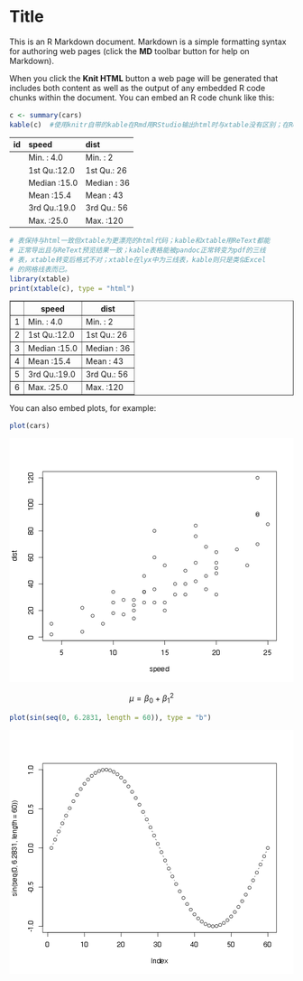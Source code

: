 Title
========================================================

This is an R Markdown document. Markdown is a simple formatting syntax for authoring web pages (click the **MD** toolbar button for help on Markdown).

When you click the **Knit HTML** button a web page will be generated that includes both content as well as the output of any embedded R code chunks within the document. You can embed an R code chunk like this:


```r
c <- summary(cars)
kable(c)  #使用knitr自带的kable在Rmd用RStudio输出html时与xtable没有区别；在ReText中kable
```

|id  |    speed       |     dist      |
|:---|:---------------|:--------------|
|    |Min.   : 4.0    |Min.   :  2    |
|    |1st Qu.:12.0    |1st Qu.: 26    |
|    |Median :15.0    |Median : 36    |
|    |Mean   :15.4    |Mean   : 43    |
|    |3rd Qu.:19.0    |3rd Qu.: 56    |
|    |Max.   :25.0    |Max.   :120    |

```r
# 表保持与html一致但xtable为更漂亮的html代码；kable和xtable用ReText都能
# 正常导出且与ReText预览结果一致；kable表格能被pandoc正常转变为pdf的三线
# 表，xtable转变后格式不对；xtable在lyx中为三线表，kable则只是类似Excel
# 的网格线表而已。
library(xtable)
print(xtable(c), type = "html")
```

<!-- html table generated in R 3.0.2 by xtable 1.7-1 package -->
<!-- Fri Dec  6 17:12:07 2013 -->
<TABLE border=1>
<TR> <TH>  </TH> <TH>     speed </TH> <TH>      dist </TH>  </TR>
  <TR> <TD align="right"> 1 </TD> <TD> Min.   : 4.0   </TD> <TD> Min.   :  2   </TD> </TR>
  <TR> <TD align="right"> 2 </TD> <TD> 1st Qu.:12.0   </TD> <TD> 1st Qu.: 26   </TD> </TR>
  <TR> <TD align="right"> 3 </TD> <TD> Median :15.0   </TD> <TD> Median : 36   </TD> </TR>
  <TR> <TD align="right"> 4 </TD> <TD> Mean   :15.4   </TD> <TD> Mean   : 43   </TD> </TR>
  <TR> <TD align="right"> 5 </TD> <TD> 3rd Qu.:19.0   </TD> <TD> 3rd Qu.: 56   </TD> </TR>
  <TR> <TD align="right"> 6 </TD> <TD> Max.   :25.0   </TD> <TD> Max.   :120   </TD> </TR>
   </TABLE>


You can also embed plots, for example:


```r
plot(cars)
```

![plot of chunk unnamed-chunk-2](figure/unnamed-chunk-2.png) 


$$
\mu = \beta_0 + {\beta_1}^2
$$


```r
plot(sin(seq(0, 6.2831, length = 60)), type = "b")
```

![plot of chunk 360度sin图](figure/360度sin图.png) 

